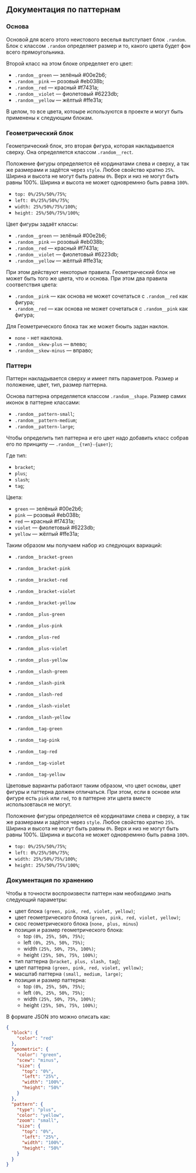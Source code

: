 ## Документация по паттернам

### Основа

Основой для всего этого неистового веселья вытступает блок `.random`. Блок с классом `.random` определяет размер и то, какого цвета будет фон всего прямоугольника.

Второй класс на этом блоке определяет его цвет:
- `.random__green` — зелёный #00e2b6;
- `.random__pink` — розовый #eb038b;
- `.random__red` — красный #f7431a;
- `.random__violet` — фиолетовый #6223db;
- `.random__yellow` — жёлтый #ffe31a;

В целом, то все цвета, котоыре используются в проекте и могут быть применены к следующим блокам.

### Геометрический блок

Геометрический блок, это вторая фигура, которая накладывается сверху. Она определяется классом `.random__rect`.

Положение фигуры определяется её кординатами слева и сверху, а так же размерами и задётся через `style`. Любое свойство кратно `25%`. Ширина и высота не могут быть равны `0%`. Верх и низ не могут быть равны 100%. Ширина и высота не может одновремнно быть равна `100%`.

- `top: 0%/25%/50%/75%`;
- `left: 0%/25%/50%/75%`;
- `width: 25%/50%/75%/100%`;
- `height: 25%/50%/75%/100%`;

Цвет фигуры задаёт классы:
- `.random__green` — зелёный #00e2b6;
- `.random__pink` — розовый #eb038b;
- `.random__red` — красный #f7431a;
- `.random__violet` — фиолетовый #6223db;
- `.random__yellow` — жёлтый #ffe31a;

При этом действуют некоторые правила. Геометрический блок не может быть того же цвета, что и основа. При этом два правила соответствия цвета:

- `.random__pink` — как основа не может сочетаться с `.random__red` как фигура;
- `.random__red` — как основа не может сочетаться с `.random__pink` как фигура;

Для Геометрического блока так же может бюыть задан наклон.

- `none` - нет наклона.
- `.random__skew-plus` — влево;
- `.random__skew-minus` — вправо;

### Паттерн

Паттерн накладывается сверху и имеет пять параметров. Размер и положение, цвет, тип, размер паттерна.

Основа паттерна определяется классом `.random__shape`. Размер самих иконок в паттерне классами:
- `.random__pattern-small`;
- `.random__pattern-medium`;
- `.random__pattern-large`;

Чтобы определить тип паттерна и его цвет надо добавить класс собрав его по принципу — `.random__{тип}-{цвет}`;

Где тип:
- `bracket`;
- `plus`;
- `slash`;
- `tag`;

Цвета:
- `green` — зелёный #00e2b6;
- `pink` — розовый #eb038b;
- `red` — красный #f7431a;
- `violet` — фиолетовый #6223db;
- `yellow` — жёлтый #ffe31a;

Таким образом мы получаем набор из следующих вариаций:
- `.random__bracket-green`
- `.random__bracket-pink`
- `.random__bracket-red`
- `.random__bracket-violet`
- `.random__bracket-yellow`

- `.random__plus-green`
- `.random__plus-pink`
- `.random__plus-red`
- `.random__plus-violet`
- `.random__plus-yellow`

- `.random__slash-green`
- `.random__slash-pink`
- `.random__slash-red`
- `.random__slash-violet`
- `.random__slash-yellow`

- `.random__tag-green`
- `.random__tag-pink`
- `.random__tag-red`
- `.random__tag-violet`
- `.random__tag-yellow`

Цветовые варианты работают таким образом, что цвет основы, цвет фигуры и паттерна должен отличаться. При этом, если в основе или фигуре есть `pink` или `red`, то в паттерне эти цвета вместе использовтаься не могут.

Положение фигуры определяется её кординатами слева и сверху, а так же размерами и задётся через `style`. Любое свойство кратно `25%`. Ширина и высота не могут быть равны `0%`. Верх и низ не могут быть равны 100%. Ширина и высота не может одновремнно быть равна `100%`.

- `top: 0%/25%/50%/75%`;
- `left: 0%/25%/50%/75%`;
- `width: 25%/50%/75%/100%`;
- `height: 25%/50%/75%/100%`;


### Документация по хранению
Чтобы в точности воспроизвести паттерн нам необходимо знать следующий параметры:
- цвет блока `(green, pink, red, violet, yellow)`;
- цвет геометрического блока `(green, pink, red, violet, yellow)`;
- скос геометрического блока (`none, plus, minus`)
- позиция и размер геометрического блока:
  - top `(0%, 25%, 50%, 75%)`;
  - left `(0%, 25%, 50%, 75%)`;
  - width `(25%, 50%, 75%, 100%)`;
  - height `(25%, 50%, 75%, 100%)`;
- тип паттерна (`bracket, plus, slash, tag`);
- цвет паттерна `(green, pink, red, violet, yellow)`;
- масштаб паттерна `(small, medium, large)`;
- позиция и размер паттерна:
  - top `(0%, 25%, 50%, 75%)`;
  - left `(0%, 25%, 50%, 75%)`;
  - width `(25%, 50%, 75%, 100%)`;
  - height `(25%, 50%, 75%, 100%)`;

В формате JSON это можно описать как:

```json
{
  "block": {
    "color": "red"
  },
  "geometric": {
    "color": "green",
    "scew": "minus",
    "size": {
      "top": "0%",
      "left": "25%",
      "width": "100%",
      "height": "50%"
    }
  },
  "pattern": {
    "type": "plus",
    "color": "yellow",
    "zoom": "small",
    "size": {
      "top": "0%",
      "left": "25%",
      "width": "100%",
      "height": "50%"
    }
  }
}
```

